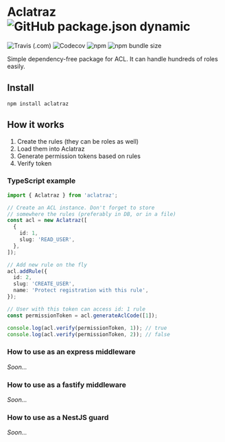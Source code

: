 # Aclatraz ![GitHub package.json dynamic](https://img.shields.io/github/package-json/keywords/PoOwAa/aclatraz)

![Travis (.com)](https://img.shields.io/travis/com/PoOwAa/aclatraz?logo=travis)
![Codecov](https://img.shields.io/codecov/c/github/PoOwAa/aclatraz?label=codecov&logo=codecov)
![npm](https://img.shields.io/npm/v/aclatraz?logo=javascript)
![npm bundle size](https://img.shields.io/bundlephobia/min/aclatraz?logo=npm)

Simple dependency-free package for ACL. It can handle hundreds of roles easily.

## Install

`npm install aclatraz`

## How it works

1. Create the rules (they can be roles as well)
2. Load them into Aclatraz
3. Generate permission tokens based on rules
4. Verify token

### TypeScript example

```typescript
import { Aclatraz } from 'aclatraz';

// Create an ACL instance. Don't forget to store
// somewhere the rules (preferably in DB, or in a file)
const acl = new Aclatraz([
  {
    id: 1,
    slug: 'READ_USER',
  },
]);

// Add new rule on the fly
acl.addRule({
  id: 2,
  slug: 'CREATE_USER',
  name: 'Protect registration with this rule',
});

// User with this token can access id: 1 rule
const permissionToken = acl.generateAclCode([1]);

console.log(acl.verify(permissionToken, 1)); // true
console.log(acl.verify(permissionToken, 2)); // false
```

### How to use as an express middleware

_Soon..._

### How to use as a fastify middleware

_Soon..._

### How to use as a NestJS guard

_Soon..._
